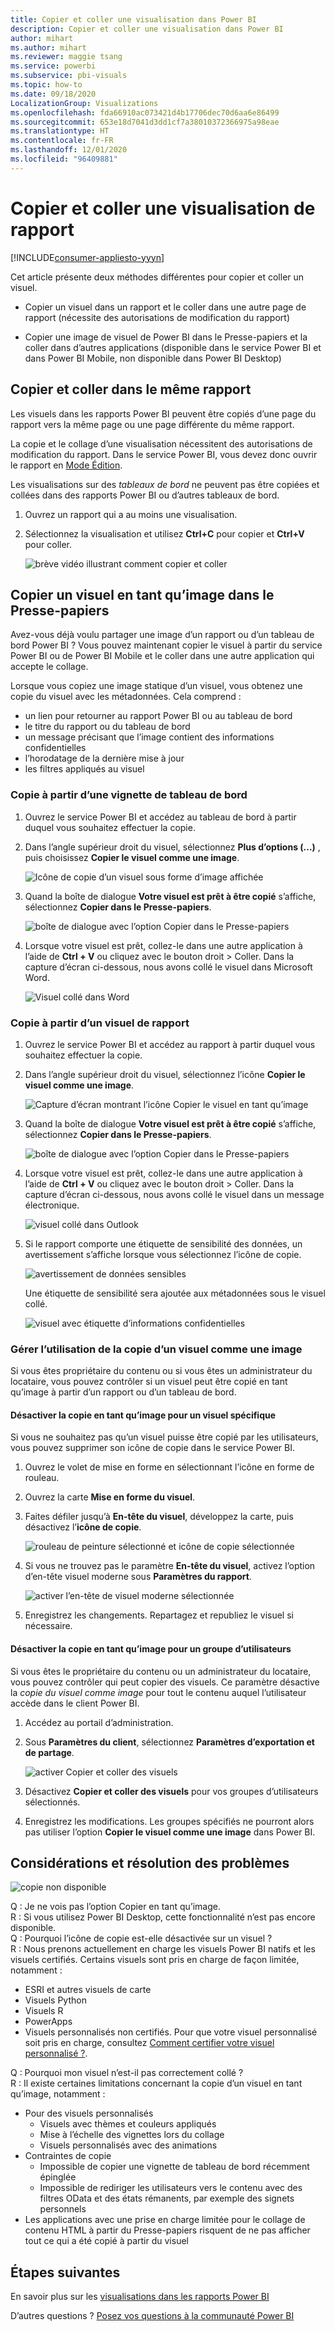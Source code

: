 ```yaml
---
title: Copier et coller une visualisation dans Power BI
description: Copier et coller une visualisation dans Power BI
author: mihart
ms.author: mihart
ms.reviewer: maggie tsang
ms.service: powerbi
ms.subservice: pbi-visuals
ms.topic: how-to
ms.date: 09/18/2020
LocalizationGroup: Visualizations
ms.openlocfilehash: fda66910ac073421d4b17706dec70d6aa6e86499
ms.sourcegitcommit: 653e18d7041d3dd1cf7a38010372366975a98eae
ms.translationtype: HT
ms.contentlocale: fr-FR
ms.lasthandoff: 12/01/2020
ms.locfileid: "96409881"
---
```

# <a name="copy-and-paste-a-report-visualization"></a>Copier et coller une visualisation de rapport

[!INCLUDE[consumer-appliesto-yyyn](../includes/consumer-appliesto-yyyn.md)]

Cet article présente deux méthodes différentes pour copier et coller un visuel. 
* Copier un visuel dans un rapport et le coller dans une autre page de rapport (nécessite des autorisations de modification du rapport)

* Copier une image de visuel de Power BI dans le Presse-papiers et la coller dans d’autres applications (disponible dans le service Power BI et dans Power BI Mobile, non disponible dans Power BI Desktop)

## <a name="copy-and-paste-within-the-same-report"></a>Copier et coller dans le même rapport
Les visuels dans les rapports Power BI peuvent être copiés d’une page du rapport vers la même page ou une page différente du même rapport. 

La copie et le collage d’une visualisation nécessitent des autorisations de modification du rapport. Dans le service Power BI, vous devez donc ouvrir le rapport en [Mode Édition](../consumer/end-user-reading-view.md). 

Les visualisations sur des *tableaux de bord* ne peuvent pas être copiées et collées dans des rapports Power BI ou d’autres tableaux de bord.

1. Ouvrez un rapport qui a au moins une visualisation.  

2. Sélectionnez la visualisation et utilisez **Ctrl+C** pour copier et **Ctrl+V** pour coller.      

   ![brève vidéo illustrant comment copier et coller](media/power-bi-visualization-copy-paste/copypasteviznew.gif)


## <a name="copy-a-visual-as-an-image-to-your-clipboard"></a>Copier un visuel en tant qu’image dans le Presse-papiers

Avez-vous déjà voulu partager une image d’un rapport ou d’un tableau de bord Power BI ? Vous pouvez maintenant copier le visuel à partir du service Power BI ou de Power BI Mobile et le coller dans une autre application qui accepte le collage. 

Lorsque vous copiez une image statique d’un visuel, vous obtenez une copie du visuel avec les métadonnées. Cela comprend :
* un lien pour retourner au rapport Power BI ou au tableau de bord
* le titre du rapport ou du tableau de bord
* un message précisant que l’image contient des informations confidentielles
* l’horodatage de la dernière mise à jour
* les filtres appliqués au visuel

### <a name="copy-from-a-dashboard-tile"></a>Copie à partir d’une vignette de tableau de bord

1. Ouvrez le service Power BI et accédez au tableau de bord à partir duquel vous souhaitez effectuer la copie.

2. Dans l’angle supérieur droit du visuel, sélectionnez **Plus d’options (...)** , puis choisissez **Copier le visuel comme une image**. 

    ![Icône de copie d’un visuel sous forme d’image affichée](media/power-bi-visualization-copy-paste/power-bi-copy-dashboard.png)

3. Quand la boîte de dialogue **Votre visuel est prêt à être copié** s’affiche, sélectionnez **Copier dans le Presse-papiers**.

    ![boîte de dialogue avec l’option Copier dans le Presse-papiers](media/power-bi-visualization-copy-paste/power-bi-copied.png)

4. Lorsque votre visuel est prêt, collez-le dans une autre application à l’aide de **Ctrl + V** ou cliquez avec le bouton droit > Coller. Dans la capture d’écran ci-dessous, nous avons collé le visuel dans Microsoft Word. 

    ![Visuel collé dans Word](media/power-bi-visualization-copy-paste/power-bi-paste-word.png)

### <a name="copy-from-a-report-visual"></a>Copie à partir d’un visuel de rapport 

1. Ouvrez le service Power BI et accédez au rapport à partir duquel vous souhaitez effectuer la copie.

2. Dans l’angle supérieur droit du visuel, sélectionnez l’icône **Copier le visuel comme une image**. 

    ![Capture d’écran montrant l’icône Copier le visuel en tant qu’image](media/power-bi-visualization-copy-paste/power-bi-copy-icon.png)

3. Quand la boîte de dialogue **Votre visuel est prêt à être copié** s’affiche, sélectionnez **Copier dans le Presse-papiers**.

    ![boîte de dialogue avec l’option Copier dans le Presse-papiers](media/power-bi-visualization-copy-paste/power-bi-copied.png)


4. Lorsque votre visuel est prêt, collez-le dans une autre application à l’aide de **Ctrl + V** ou cliquez avec le bouton droit > Coller. Dans la capture d’écran ci-dessous, nous avons collé le visuel dans un message électronique.

    ![visuel collé dans Outlook](media/power-bi-visualization-copy-paste/power-bi-copy-email.png)

5. Si le rapport comporte une étiquette de sensibilité des données, un avertissement s’affiche lorsque vous sélectionnez l’icône de copie.  

    ![avertissement de données sensibles](media/power-bi-visualization-copy-paste/power-bi-sensitive.png)

    Une étiquette de sensibilité sera ajoutée aux métadonnées sous le visuel collé. 

    ![visuel avec étiquette d’informations confidentielles](media/power-bi-visualization-copy-paste/power-bi-confidential.png)

### <a name="manage-use-of-copying-a-visual-as-an-image"></a>Gérer l’utilisation de la copie d’un visuel comme une image
Si vous êtes propriétaire du contenu ou si vous êtes un administrateur du locataire, vous pouvez contrôler si un visuel peut être copié en tant qu’image à partir d’un rapport ou d’un tableau de bord.

#### <a name="disable-copy-as-an-image-for-a-specific-visual"></a>Désactiver la copie en tant qu’image pour un visuel spécifique
Si vous ne souhaitez pas qu’un visuel puisse être copié par les utilisateurs, vous pouvez supprimer son icône de copie dans le service Power BI.    
1. Ouvrez le volet de mise en forme en sélectionnant l’icône en forme de rouleau. 

1. Ouvrez la carte **Mise en forme du visuel**.
1. Faites défiler jusqu’à **En-tête du visuel**, développez la carte, puis désactivez l’**icône de copie**.

    ![rouleau de peinture sélectionné et icône de copie sélectionnée](media/power-bi-visualization-copy-paste/power-bi-visual-header.png)

1. Si vous ne trouvez pas le paramètre **En-tête du visuel**, activez l’option d’en-tête visuel moderne sous **Paramètres du rapport**. 

    ![activer l’en-tête de visuel moderne sélectionnée](media/power-bi-visualization-copy-paste/power-bi-use-modern.png)

1. Enregistrez les changements. Repartagez et republiez le visuel si nécessaire.

#### <a name="disable-copy-as-an-image-for-a-group-of-users"></a>Désactiver la copie en tant qu’image pour un groupe d’utilisateurs

Si vous êtes le propriétaire du contenu ou un administrateur du locataire, vous pouvez contrôler qui peut copier des visuels. Ce paramètre désactive la *copie du visuel comme image* pour tout le contenu auquel l’utilisateur accède dans le client Power BI.
  
1. Accédez au portail d’administration.

1. Sous **Paramètres du client**, sélectionnez **Paramètres d’exportation et de partage**. 

    ![activer Copier et coller des visuels](media/power-bi-visualization-copy-paste/power-bi-enable.png)

1. Désactivez **Copier et coller des visuels** pour vos groupes d’utilisateurs sélectionnés. 

1. Enregistrez les modifications. Les groupes spécifiés ne pourront alors pas utiliser l’option **Copier le visuel comme une image** dans Power BI. 
  

## <a name="considerations-and-troubleshooting"></a>Considérations et résolution des problèmes

   ![copie non disponible](media/power-bi-visualization-copy-paste/power-bi-copy-grey.png)


Q : Je ne vois pas l’option Copier en tant qu’image.    
R : Si vous utilisez Power BI Desktop, cette fonctionnalité n’est pas encore disponible.    
Q : Pourquoi l’icône de copie est-elle désactivée sur un visuel ?    
R : Nous prenons actuellement en charge les visuels Power BI natifs et les visuels certifiés. Certains visuels sont pris en charge de façon limitée, notamment : 
- ESRI et autres visuels de carte 
- Visuels Python 
- Visuels R 
- PowerApps 
- Visuels personnalisés non certifiés. Pour que votre visuel personnalisé soit pris en charge, consultez [Comment certifier votre visuel personnalisé ?](../developer/visuals/power-bi-custom-visuals-certified.md). 


Q : Pourquoi mon visuel n’est-il pas correctement collé ?    
R : Il existe certaines limitations concernant la copie d’un visuel en tant qu’image, notamment : 
- Pour des visuels personnalisés 
    - Visuels avec thèmes et couleurs appliqués 
    - Mise à l’échelle des vignettes lors du collage 
    - Visuels personnalisés avec des animations 
- Contraintes de copie 
    - Impossible de copier une vignette de tableau de bord récemment épinglée 
    - Impossible de rediriger les utilisateurs vers le contenu avec des filtres OData et des états rémanents, par exemple des signets personnels 
- Les applications avec une prise en charge limitée pour le collage de contenu HTML à partir du Presse-papiers risquent de ne pas afficher tout ce qui a été copié à partir du visuel 



## <a name="next-steps"></a>Étapes suivantes
En savoir plus sur les [visualisations dans les rapports Power BI](power-bi-report-visualizations.md)

D’autres questions ? [Posez vos questions à la communauté Power BI](https://community.powerbi.com/)

